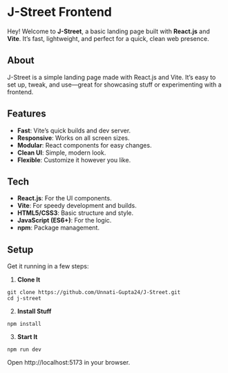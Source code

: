 # J-Street Frontend

Hey! Welcome to **J-Street**, a basic landing page built with **React.js** and **Vite**. It’s fast, lightweight, and perfect for a quick, clean web presence.

## About 
J-Street is a simple landing page made with React.js and Vite. It’s easy to set up, tweak, and use—great for showcasing stuff or experimenting with a frontend.

## Features 
- **Fast**: Vite’s quick builds and dev server.
- **Responsive**: Works on all screen sizes.
- **Modular**: React components for easy changes.
- **Clean UI**: Simple, modern look.
- **Flexible**: Customize it however you like.

## Tech
- **React.js**: For the UI components.
- **Vite**: For speedy development and builds.
- **HTML5/CSS3**: Basic structure and style.
- **JavaScript (ES6+)**: For the logic.
- **npm**: Package management.

## Setup
Get it running in a few steps:

1. **Clone It**  
```
git clone https://github.com/Unnati-Gupta24/J-Street.git
cd j-street
```

2. **Install Stuff**
```
npm install
```

3. **Start It**
```
npm run dev
```

Open http://localhost:5173 in your browser.
